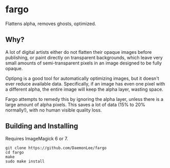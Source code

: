 # fargo
Flattens alpha, removes ghosts, optimized.

## Why?

A lot of digital artists either do not flatten their opaque images before
publishing, or paint directly on transparent backgrounds, which leave very small
amounts of semi-transparent pixels in an image designed to be fully opaque.

Optipng is a good tool for automatically optimizing images, but it doesn't ever
reduce available data. Specifically, if an image has even one pixel with a
different alpha, the entire image will keep the alpha layer, wasting space.

Fargo attempts to remedy this by ignoring the alpha layer, unless there is a
large amount of alpha pixels. This saves a lot of data (15% to 20% normally!),
with no human visible quality loss.

## Building and Installing

Requires ImageMagick 6 or 7.

```shell
git clone https://github.com/DaemonLee/fargo
cd fargo
make
sudo make install
```

